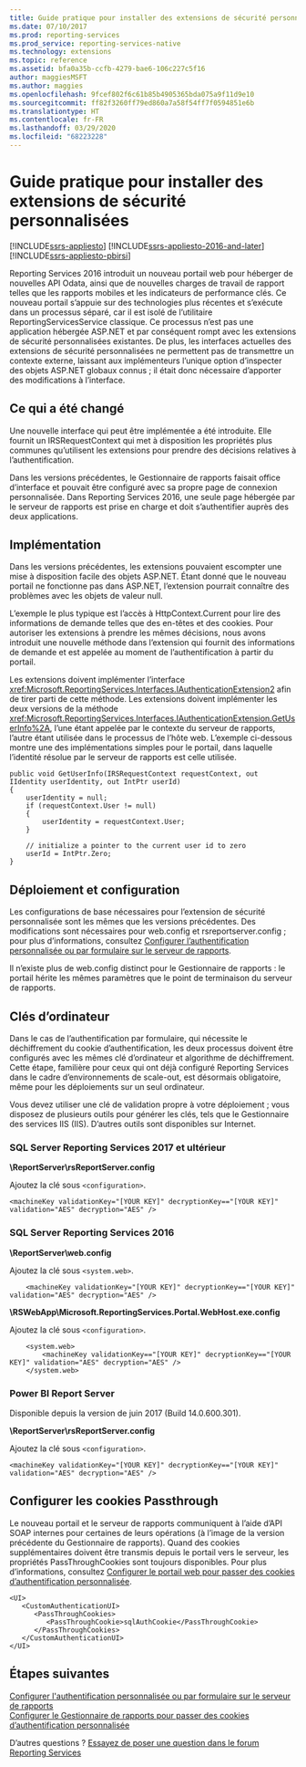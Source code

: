 ```yaml
---
title: Guide pratique pour installer des extensions de sécurité personnalisées | Microsoft Docs
ms.date: 07/10/2017
ms.prod: reporting-services
ms.prod_service: reporting-services-native
ms.technology: extensions
ms.topic: reference
ms.assetid: bfa0a35b-ccfb-4279-bae6-106c227c5f16
author: maggiesMSFT
ms.author: maggies
ms.openlocfilehash: 9fcef802f6c61b85b4905365bda075a9f11d9e10
ms.sourcegitcommit: ff82f3260ff79ed860a7a58f54ff7f0594851e6b
ms.translationtype: HT
ms.contentlocale: fr-FR
ms.lasthandoff: 03/29/2020
ms.locfileid: "68223228"
---
```

# <a name="how-to-install-custom-security-extensions"></a>Guide pratique pour installer des extensions de sécurité personnalisées

[!INCLUDE[ssrs-appliesto](../../../includes/ssrs-appliesto.md)] [!INCLUDE[ssrs-appliesto-2016-and-later](../../../includes/ssrs-appliesto-2016-and-later.md)] [!INCLUDE[ssrs-appliesto-pbirsi](../../../includes/ssrs-appliesto-pbirs.md)]

Reporting Services 2016 introduit un nouveau portail web pour héberger de nouvelles API Odata, ainsi que de nouvelles charges de travail de rapport telles que les rapports mobiles et les indicateurs de performance clés. Ce nouveau portail s’appuie sur des technologies plus récentes et s’exécute dans un processus séparé, car il est isolé de l’utilitaire ReportingServicesService classique. Ce processus n’est pas une application hébergée ASP.NET et par conséquent rompt avec les extensions de sécurité personnalisées existantes. De plus, les interfaces actuelles des extensions de sécurité personnalisées ne permettent pas de transmettre un contexte externe, laissant aux implémenteurs l’unique option d’inspecter des objets ASP.NET globaux connus ; il était donc nécessaire d’apporter des modifications à l’interface.

## <a name="what-changed"></a>Ce qui a été changé

Une nouvelle interface qui peut être implémentée a été introduite. Elle fournit un IRSRequestContext qui met à disposition les propriétés plus communes qu’utilisent les extensions pour prendre des décisions relatives à l’authentification.

Dans les versions précédentes, le Gestionnaire de rapports faisait office d’interface et pouvait être configuré avec sa propre page de connexion personnalisée. Dans Reporting Services 2016, une seule page hébergée par le serveur de rapports est prise en charge et doit s’authentifier auprès des deux applications.

## <a name="implementation"></a>Implémentation

Dans les versions précédentes, les extensions pouvaient escompter une mise à disposition facile des objets ASP.NET. Étant donné que le nouveau portail ne fonctionne pas dans ASP.NET, l’extension pourrait connaître des problèmes avec les objets de valeur null.

L’exemple le plus typique est l’accès à HttpContext.Current pour lire des informations de demande telles que des en-têtes et des cookies. Pour autoriser les extensions à prendre les mêmes décisions, nous avons introduit une nouvelle méthode dans l’extension qui fournit des informations de demande et est appelée au moment de l’authentification à partir du portail. 

Les extensions doivent implémenter l’interface <xref:Microsoft.ReportingServices.Interfaces.IAuthenticationExtension2> afin de tirer parti de cette méthode. Les extensions doivent implémenter les deux versions de la méthode <xref:Microsoft.ReportingServices.Interfaces.IAuthenticationExtension.GetUserInfo%2A>, l’une étant appelée par le contexte du serveur de rapports, l’autre étant utilisée dans le processus de l’hôte web. L’exemple ci-dessous montre une des implémentations simples pour le portail, dans laquelle l’identité résolue par le serveur de rapports est celle utilisée.

``` 
public void GetUserInfo(IRSRequestContext requestContext, out IIdentity userIdentity, out IntPtr userId)
{
    userIdentity = null;
    if (requestContext.User != null)
    {
        userIdentity = requestContext.User;
    }

    // initialize a pointer to the current user id to zero
    userId = IntPtr.Zero;
}
```

## <a name="deployment-and-configuration"></a>Déploiement et configuration

Les configurations de base nécessaires pour l’extension de sécurité personnalisée sont les mêmes que les versions précédentes. Des modifications sont nécessaires pour web.config et rsreportserver.config ; pour plus d’informations, consultez [Configurer l’authentification personnalisée ou par formulaire sur le serveur de rapports](../../../reporting-services/security/configure-custom-or-forms-authentication-on-the-report-server.md).

Il n’existe plus de web.config distinct pour le Gestionnaire de rapports : le portail hérite les mêmes paramètres que le point de terminaison du serveur de rapports.

## <a name="machine-keys"></a>Clés d’ordinateur

Dans le cas de l’authentification par formulaire, qui nécessite le déchiffrement du cookie d’authentification, les deux processus doivent être configurés avec les mêmes clé d’ordinateur et algorithme de déchiffrement. Cette étape, familière pour ceux qui ont déjà configuré Reporting Services dans le cadre d’environnements de scale-out, est désormais obligatoire, même pour les déploiements sur un seul ordinateur.

Vous devez utiliser une clé de validation propre à votre déploiement ; vous disposez de plusieurs outils pour générer les clés, tels que le Gestionnaire des services IIS (IIS). D’autres outils sont disponibles sur Internet.

### <a name="sql-server-reporting-services-2017-and-later"></a>SQL Server Reporting Services 2017 et ultérieur

**\ReportServer\rsReportServer.config**

Ajoutez la clé sous `<configuration>`.

```
<machineKey validationKey="[YOUR KEY]" decryptionKey=="[YOUR KEY]" validation="AES" decryption="AES" />
```

### <a name="sql-server-reporting-services-2016"></a>SQL Server Reporting Services 2016

**\ReportServer\web.config**

Ajoutez la clé sous `<system.web>`.
    
```
    <machineKey validationKey="[YOUR KEY]" decryptionKey=="[YOUR KEY]" validation="AES" decryption="AES" />
```

**\RSWebApp\Microsoft.ReportingServices.Portal.WebHost.exe.config**

Ajoutez la clé sous `<configuration>`.

```
    <system.web>
        <machineKey validationKey=="[YOUR KEY]" decryptionKey=="[YOUR KEY]" validation="AES" decryption="AES" />
    </system.web>
```

### <a name="power-bi-report-server"></a>Power BI Report Server

Disponible depuis la version de juin 2017 (Build 14.0.600.301).

**\ReportServer\rsReportServer.config**

Ajoutez la clé sous `<configuration>`.

```
<machineKey validationKey="[YOUR KEY]" decryptionKey=="[YOUR KEY]" validation="AES" decryption="AES" />
```

## <a name="configure-passthrough-cookies"></a>Configurer les cookies Passthrough

Le nouveau portail et le serveur de rapports communiquent à l’aide d’API SOAP internes pour certaines de leurs opérations (à l’image de la version précédente du Gestionnaire de rapports). Quand des cookies supplémentaires doivent être transmis depuis le portail vers le serveur, les propriétés PassThroughCookies sont toujours disponibles. Pour plus d’informations, consultez [Configurer le portail web pour passer des cookies d’authentification personnalisée](../../../reporting-services/security/configure-the-web-portal-to-pass-custom-authentication-cookies.md).

```
<UI>
   <CustomAuthenticationUI>
      <PassThroughCookies>
         <PassThroughCookie>sqlAuthCookie</PassThroughCookie>
      </PassThroughCookies>
   </CustomAuthenticationUI>
</UI>
```

## <a name="next-steps"></a>Étapes suivantes

[Configurer l'authentification personnalisée ou par formulaire sur le serveur de rapports](../../../reporting-services/security/configure-custom-or-forms-authentication-on-the-report-server.md)  
[Configurer le Gestionnaire de rapports pour passer des cookies d’authentification personnalisée](../../security/configure-the-web-portal-to-pass-custom-authentication-cookies.md)

D’autres questions ? [Essayez de poser une question dans le forum Reporting Services](https://go.microsoft.com/fwlink/?LinkId=620231)
